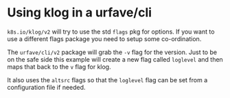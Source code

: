 # Using klog in a urfave/cli

`k8s.io/klog/v2` will try to use the std `flags` pkg for options.
If you want to use a different flags package you need to setup some co-ordination.

The `urfave/cli/v2` package will grab the `-v` flag for the version.
Just to be on the safe side this example will create a new flag called `loglevel`
and then maps that back to the `v` flag for klog.

It also uses the `altsrc` flags so that the `loglevel` flag can be set from a configuration file if needed.
